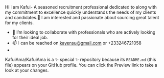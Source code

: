 Hi i am Kafui- A seasoned recruitment professional dedicated to along with my commitment to excellence quickly understands the needs of my clients and candidates.👋
I am interested and passionate about sourcing great talent for my clients.
- 💞️ I’m looking to collaborate with professionals who are actively looking for their ideal job.
- 📫 I can be reached on kayensu@gmail.com or +233246721058
- 
KafuiAma/KafuiAma is a ✨ special ✨ repository because its `README.md` (this file) appears on your GitHub profile.
You can click the Preview link to take a look at your changes.
